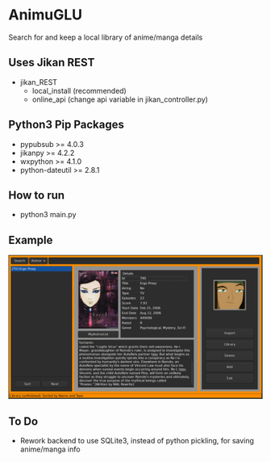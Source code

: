 # AnimuGLU
Search for and keep a local library of anime/manga details

## Uses Jikan REST
* jikan_REST
   * local_install (recommended)
   * online_api (change api variable in jikan_controller.py)

## Python3 Pip Packages
* pypubsub >= 4.0.3
* jikanpy >= 4.2.2
* wxpython >= 4.1.0
* python-dateutil >= 2.8.1

## How to run
* python3 main.py

## Example

![AnimuGLU Example](https://raw.githubusercontent.com/PandaCuddles/AnimuGLU/master/examples/UI_Example.png)

## To Do
* Rework backend to use SQLite3, instead of python pickling, for saving anime/manga info
